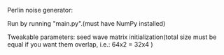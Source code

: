 Perlin noise generator:

Run by running "main.py".(must have NumPy installed)

Tweakable parameters:
seed
wave matrix initialization(total size must be equal if you want them overlap, i.e.: 64x2 = 32x4 )

